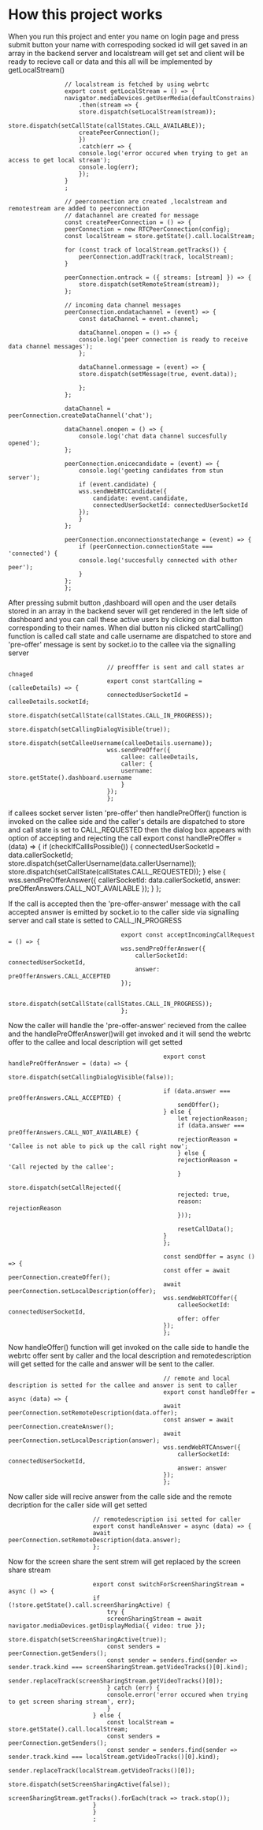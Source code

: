 # How this project works
When you run this project and enter you name on login page and press submit button your name with correspoding socked id will get saved in an array in the backend server and localstream will get set and client will be ready to recieve call or data and this all will be implemented by getLocalStream()

                    // localstream is fetched by using webrtc
                    export const getLocalStream = () => {
                    navigator.mediaDevices.getUserMedia(defaultConstrains)
                        .then(stream => {
                        store.dispatch(setLocalStream(stream));
                        store.dispatch(setCallState(callStates.CALL_AVAILABLE));
                        createPeerConnection();
                        })
                        .catch(err => {
                        console.log('error occured when trying to get an access to get local stream');
                        console.log(err);
                        });
                    }
                    ;

                    // peerconnection are created ,localstream and remotestream are added to peerconnection
                    // datachannel are created for message
                    const createPeerConnection = () => {
                    peerConnection = new RTCPeerConnection(config);
                    const localStream = store.getState().call.localStream;

                    for (const track of localStream.getTracks()) {
                        peerConnection.addTrack(track, localStream);
                    }

                    peerConnection.ontrack = ({ streams: [stream] }) => {
                        store.dispatch(setRemoteStream(stream));
                    };

                    // incoming data channel messages
                    peerConnection.ondatachannel = (event) => {
                        const dataChannel = event.channel;

                        dataChannel.onopen = () => {
                        console.log('peer connection is ready to receive data channel messages');
                        };

                        dataChannel.onmessage = (event) => {
                        store.dispatch(setMessage(true, event.data));
                        
                        };
                    };

                    dataChannel = peerConnection.createDataChannel('chat');

                    dataChannel.onopen = () => {
                        console.log('chat data channel succesfully opened');
                    };

                    peerConnection.onicecandidate = (event) => {
                        console.log('geeting candidates from stun server');
                        if (event.candidate) {
                        wss.sendWebRTCCandidate({
                            candidate: event.candidate,
                            connectedUserSocketId: connectedUserSocketId
                        });
                        }
                    };

                    peerConnection.onconnectionstatechange = (event) => {
                        if (peerConnection.connectionState === 'connected') {
                        console.log('succesfully connected with other peer');
                        }
                    };
                    };


After pressing submit button ,dashboard will open and the user details stored in an array in the backend sever will get rendered in the left side of dashboard and you can call these active users by clicking on dial button corresponding to their names.
When dial button nis clicked startCalling() function is called call state and calle username are dispatched to store and 'pre-offer' message is sent by socket.io to the callee via the signalling server


                                // preofffer is sent and call states ar chnaged
                                export const startCalling = (calleeDetails) => {
                                connectedUserSocketId = calleeDetails.socketId;
                                store.dispatch(setCallState(callStates.CALL_IN_PROGRESS));
                                store.dispatch(setCallingDialogVisible(true));
                                store.dispatch(setCalleeUsername(calleeDetails.username));
                                wss.sendPreOffer({
                                    callee: calleeDetails,
                                    caller: {
                                    username: store.getState().dashboard.username
                                    }
                                });
                                };
   if callees socket server listen 'pre-offer' then handlePreOffer()  function is invoked on the callee side and the caller's details are dispatched to store and call state is set to CALL_REQUESTED then the dialog box appears with option of accepting and rejecting the call
                                    export const handlePreOffer = (data) => {
                                    if (checkIfCallIsPossible()) {
                                        connectedUserSocketId = data.callerSocketId;
                                        store.dispatch(setCallerUsername(data.callerUsername));
                                        store.dispatch(setCallState(callStates.CALL_REQUESTED));
                                    } else {
                                        wss.sendPreOfferAnswer({
                                        callerSocketId: data.callerSocketId,
                                        answer: preOfferAnswers.CALL_NOT_AVAILABLE
                                        });
                                    }
                                    };               

If the call is accepted  then the 'pre-offer-answer' message with the call accepted answer is emitted by socket.io to the caller side via signalling server and call state is setted to CALL_IN_PROGRESS

                                    export const acceptIncomingCallRequest = () => {
                                    wss.sendPreOfferAnswer({
                                        callerSocketId: connectedUserSocketId,
                                        answer: preOfferAnswers.CALL_ACCEPTED
                                    });

                                    store.dispatch(setCallState(callStates.CALL_IN_PROGRESS));
                                    };

  Now the caller will handle the 'pre-offer-answer' recieved from the callee and the handlePreOfferAnswer()will get invoked and it will send the webrtc offer to the callee and local description will get setted 


                                                export const handlePreOfferAnswer = (data) => {
                                                store.dispatch(setCallingDialogVisible(false));

                                                if (data.answer === preOfferAnswers.CALL_ACCEPTED) {
                                                    sendOffer();
                                                } else {
                                                    let rejectionReason;
                                                    if (data.answer === preOfferAnswers.CALL_NOT_AVAILABLE) {
                                                    rejectionReason = 'Callee is not able to pick up the call right now';
                                                    } else {
                                                    rejectionReason = 'Call rejected by the callee';
                                                    }
                                                    store.dispatch(setCallRejected({
                                                    rejected: true,
                                                    reason: rejectionReason
                                                    }));

                                                    resetCallData();
                                                }
                                                };

                                                const sendOffer = async () => {
                                                const offer = await peerConnection.createOffer();
                                                await peerConnection.setLocalDescription(offer);
                                                wss.sendWebRTCOffer({
                                                    calleeSocketId: connectedUserSocketId,
                                                    offer: offer
                                                });
                                                };


 Now handleOffer() function will get invoked on the calle side to handle the webrtc offer sent by caller and the local description and remotedescription will get setted for the calle and answer will be sent to the caller.


                                                // remote and local description is setted for the callee and answer is sent to caller
                                                export const handleOffer = async (data) => {
                                                await peerConnection.setRemoteDescription(data.offer);
                                                const answer = await peerConnection.createAnswer();
                                                await peerConnection.setLocalDescription(answer);
                                                wss.sendWebRTCAnswer({
                                                    callerSocketId: connectedUserSocketId,
                                                    answer: answer
                                                });
                                                };


Now caller side will recive answer from the calle side and the remote decription for the caller side will get setted


                            // remotedescription isi setted for caller
                            export const handleAnswer = async (data) => {
                            await peerConnection.setRemoteDescription(data.answer);
                            };
Now for the screen share the sent strem will get replaced by the screen share stream
                            
                            export const switchForScreenSharingStream = async () => {
                            if (!store.getState().call.screenSharingActive) {
                                try {
                                screenSharingStream = await navigator.mediaDevices.getDisplayMedia({ video: true });
                                store.dispatch(setScreenSharingActive(true));
                                const senders = peerConnection.getSenders();
                                const sender = senders.find(sender => sender.track.kind === screenSharingStream.getVideoTracks()[0].kind);
                                sender.replaceTrack(screenSharingStream.getVideoTracks()[0]);
                                } catch (err) {
                                console.error('error occured when trying to get screen sharing stream', err);
                                }
                            } else {
                                const localStream = store.getState().call.localStream;
                                const senders = peerConnection.getSenders();
                                const sender = senders.find(sender => sender.track.kind === localStream.getVideoTracks()[0].kind);
                                sender.replaceTrack(localStream.getVideoTracks()[0]);
                                store.dispatch(setScreenSharingActive(false));
                                screenSharingStream.getTracks().forEach(track => track.stop());
                            }
                            }
                            ;

